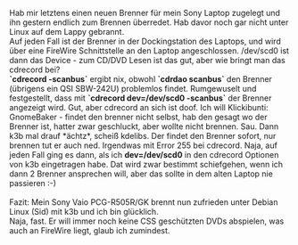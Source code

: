 <html><body><p>Hab mir letztens einen neuen Brenner für mein Sony Laptop zugelegt und ihn gestern endlich zum Brennen überredet. Hab davor noch gar nicht unter Linux auf dem Lappy gebrannt.<br>
Auf jeden Fall ist der Brenner in der Dockingstation des Laptops, und wird über eine FireWire Schnittstelle an den Laptop angeschlossen. /dev/scd0 ist dann das Device - zum CD/DVD Lesen ist das gut, aber wie bringt man das cdrecord bei?<br>
<strong>`cdrecord -scanbus`</strong> ergibt nix, obwohl <strong>`cdrdao scanbus`</strong> den Brenner (übrigens ein QSI SBW-242U) problemlos findet. Rumgewuselt und festgestellt, dass mit <strong>`cdrecord dev=/dev/scd0 -scanbus`</strong> der Brenner angezeigt wird. Gut, aber cdrecord an sich ist doof. Ich will Klickibunti: GnomeBaker - findet den brenner nicht selbst, hab den gesagt wo der Brenner ist, hatter zwar geschluckt, aber wollte nicht brennen. Sau. Dann k3b mal drauf *ächtz*, scheiß kdelibs. Der findet den Brenner sofort, nur brennen tut er auch ned. Irgendwas mit Error 255 bei cdrecord. Naja, auf jeden Fall ging es dann, als ich <strong>dev=/dev/scd0</strong> in den cdrecord Optionen von k3b eingetragen habe. Dat wird zwar bestimmt schiefgehen, wenn ich dann 2 Brenner ansprechen will, aber das sollte in dem alten Laptop nie passieren :-)<br>
<br>
Fazit: Mein Sony Vaio PCG-R505R/GK brennt nun zufrieden unter Debian Linux (Sid) mit k3b und ich bin glücklich.<br>
Naja, fast. Er will immer noch keine CSS geschützten DVDs abspielen, was auch an FireWire liegt, glaub ich zumindest.</p></body></html>
